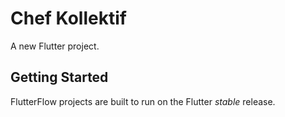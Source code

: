 # Chef Kollektif

A new Flutter project.

## Getting Started

FlutterFlow projects are built to run on the Flutter _stable_ release.
